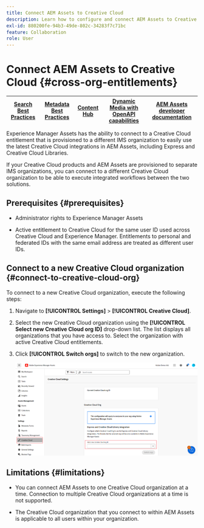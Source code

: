 ```yaml
---
title: Connect AEM Assets to Creative Cloud
description: Learn how to configure and connect AEM Assets to Creative Cloud. Connect to a Creative Cloud entitlement that is provisioned to a different IMS organization to easily use the latest Creative Cloud integrations in AEM Assets, including Express and Creative Cloud Libraries.
exl-id: 880200fe-94b3-49de-802c-34283f7c71bc
feature: Collaboration
role: User
---
```

# Connect AEM Assets to Creative Cloud  {#cross-org-entitlements}

| [Search Best Practices](/help/assets/search-best-practices.md) |[Metadata Best Practices](/help/assets/metadata-best-practices.md)|[Content Hub](/help/assets/product-overview.md)|[Dynamic Media with OpenAPI capabilities](/help/assets/dynamic-media-open-apis-overview.md)|[AEM Assets developer documentation](https://developer.adobe.com/experience-cloud/experience-manager-apis/)|
| ------------- | --------------------------- |---------|----|-----|

Experience Manager Assets has the ability to connect to a Creative Cloud entitlement that is provisioned to a different IMS organization to easily use the latest Creative Cloud integrations in AEM Assets, including Express and Creative Cloud Libraries.

If your Creative Cloud products and AEM Assets are provisioned to separate IMS organizations, you can connect to a different Creative Cloud organization to be able to execute integrated workflows between the two solutions.

## Prerequisites {#prerequisites}

* Administrator rights to Experience Manager Assets

* Active entitlement to Creative Cloud for the same user ID used across Creative Cloud and Experience Manager. Entitlements to personal and federated IDs with the same email address are treated as different user IDs.

## Connect to a new Creative Cloud organization {#connect-to-creative-cloud-org}

To connect to a new Creative Cloud organization, execute the following steps:

1. Navigate to **[!UICONTROL Settings]** > **[!UICONTROL Creative Cloud]**.

1. Select the new Creative Cloud organization using the **[!UICONTROL Select new Creative Cloud org ID]** drop-down list. The list displays all organizations that you have access to. Select the organization with active Creative Cloud entitlements.

1. Click **[!UICONTROL Switch orgs]** to switch to the new organization.

   ![Cross Org Entitlements](assets/cross-org-entitlements.png)

## Limitations {#limitations}

* You can connect AEM Assets to one Creative Cloud organization at a time. Connection to multiple Creative Cloud organizations at a time is not supported.

* The Creative Cloud organization that you connect to within AEM Assets is applicable to all users within your organization.
